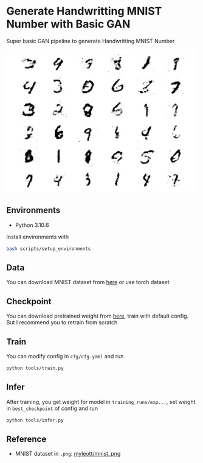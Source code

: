 # Generate Handwritting MNIST Number with Basic GAN

Super basic GAN pipeline to generate Handwritting MNIST Number

![asset](./assets/sample.jpg "asset")

## Environments

- Python 3.10.6

Install environments with

``` bash
bash scripts/setup_environments
```

## Data

You can download MNIST dataset from [here](https://drive.google.com/file/d/1JimUxm4tpbsg2zOqbGnbJDzJHwgp6by7/view?usp=share_link) or use torch dataset

## Checkpoint

You can download pretrained weight from [here](https://drive.google.com/file/d/1eeG9hb1GtF7BDjkyfj76oSz5TnEPWwNc/view?usp=share_link), train with default config. But I recommend you to retrain from scratch

## Train

You can modify config in `cfg/cfg.yaml` and run

``` bash
python tools/train.py
```

## Infer

After training, you get weight for model in `training_runs/exp...`, set weight in `best_checkpoint` of config and run

``` bash
python tools/infer.py
```

## Reference

- MNIST dataset in `.png`: [myleott/mnist_png](https://github.com/myleott/mnist_png)